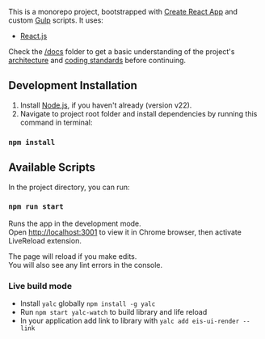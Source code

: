 This is a monorepo project, bootstrapped with [Create React App](https://github.com/facebook/create-react-app) and custom [Gulp](https://gulpjs.com/) scripts.
It uses:

* [React.js](https://reactjs.org/)


Check the [/docs](./docs) folder to get a basic understanding of the project's [architecture](./docs/Architecture.md) and [coding standards](./docs/standards.md) before continuing.

## Development Installation

1. Install [Node.js](https://nodejs.org/), if you haven't already (version v22).
2. Navigate to project root folder and install dependencies by running this command in terminal:

### `npm install`

## Available Scripts

In the project directory, you can run:

### `npm run start`

Runs the app in the development mode.<br>
Open [http://localhost:3001](http://localhost:3001) to view it in Chrome browser, then activate LiveReload extension.

The page will reload if you make edits.<br>
You will also see any lint errors in the console.

### Live build mode

- Install `yalc` globally ```npm install -g yalc```
- Run `npm start yalc-watch` to build library and life reload 
- In your application add link to library with `yalc add eis-ui-render --link`



